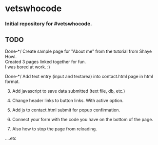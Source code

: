 # vetswhocode

### Initial repository for #vetswhocode. 

## TODO
	
Done-*/	Create sample page for "About me" from the tutorial from Shaye Howl.   
	Created 3 pages linked together for fun.  
	I was bored at work. :)  
  
Done-*/	Add text entry (input and textarea) into contact.html page in html format.  
  
3.  Add javascript to save data submitted (text file, db, etc.)  
  
4.  Change header links to button links. With active option.  
  
5.  Add js to contact.html submit for popup confirmation.  
6.  Connect your form with the code you have on the bottom of the page.  
7.  Also how to stop the page from reloading.  
  
....etc  
